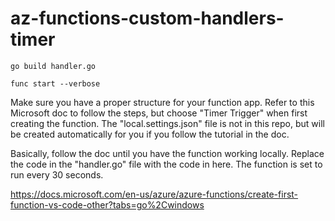 # az-functions-custom-handlers-timer

    go build handler.go
    
    func start --verbose
    
Make sure you have a proper structure for your function app. Refer to this Microsoft doc to follow the steps, but choose "Timer Trigger" when first creating the function. The "local.settings.json" file is not in this repo, but will be created automatically for you if you follow the tutorial in the doc.

Basically, follow the doc until you have the function working locally. Replace the code in the "handler.go" file with the code in here. The function is set to run every 30 seconds.

https://docs.microsoft.com/en-us/azure/azure-functions/create-first-function-vs-code-other?tabs=go%2Cwindows
